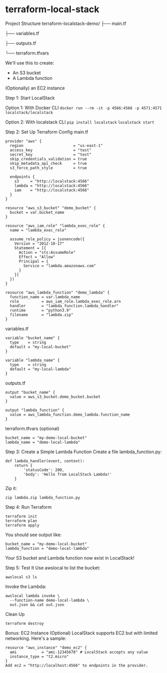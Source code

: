 # terraform-local-stack

Project Structure
terraform-localstack-demo/
├── main.tf

├── variables.tf

├── outputs.tf

└── terraform.tfvars

We'll use this to create:
- An S3 bucket
- A Lambda function

(Optionally) an EC2 instance

Step 1: Start LocalStack

Option 1: With Docker CLI
```docker run --rm -it -p 4566:4566 -p 4571:4571 localstack/localstack```

Option 2: With localstack CLI
```pip install localstack```
```localstack start```


Step 2: Set Up Terraform Config
main.tf
```
provider "aws" {
  region                      = "us-east-1"
  access_key                  = "test"
  secret_key                  = "test"
  skip_credentials_validation = true
  skip_metadata_api_check     = true
  s3_force_path_style         = true

  endpoints {
    s3     = "http://localstack:4566"
    lambda = "http://localstack:4566"
    iam    = "http://localstack:4566"
  }
}

resource "aws_s3_bucket" "demo_bucket" {
  bucket = var.bucket_name
}

resource "aws_iam_role" "lambda_exec_role" {
  name = "lambda_exec_role"

  assume_role_policy = jsonencode({
    Version = "2012-10-17"
    Statement = [{
      Action = "sts:AssumeRole"
      Effect = "Allow"
      Principal = {
        Service = "lambda.amazonaws.com"
      }
    }]
  })
}

resource "aws_lambda_function" "demo_lambda" {
  function_name = var.lambda_name
  role          = aws_iam_role.lambda_exec_role.arn
  handler       = "lambda_function.lambda_handler"
  runtime       = "python3.9"
  filename      = "lambda.zip"
}
```

variables.tf
```
variable "bucket_name" {
  type    = string
  default = "my-local-bucket"
}

variable "lambda_name" {
  type    = string
  default = "my-local-lambda"
}
```

outputs.tf
```
output "bucket_name" {
  value = aws_s3_bucket.demo_bucket.bucket
}

output "lambda_function" {
  value = aws_lambda_function.demo_lambda.function_name
}
```

terraform.tfvars (optional)
```
bucket_name = "my-demo-local-bucket"
lambda_name = "demo-local-lambda"
```

Step 3: Create a Simple Lambda Function
Create a file lambda_function.py:
```
def lambda_handler(event, context):
    return {
        'statusCode': 200,
        'body': 'Hello from LocalStack Lambda!'
    }
```
Zip it:
```
zip lambda.zip lambda_function.py
```
Step 4: Run Terraform
```
terraform init
terraform plan
terraform apply
```
You should see output like:
```
bucket_name = "my-demo-local-bucket"
lambda_function = "demo-local-lambda"
```
Your S3 bucket and Lambda function now exist in LocalStack!

Step 5: Test It
Use awslocal to list the bucket:
```
awslocal s3 ls
```

Invoke the Lambda:
```
awslocal lambda invoke \
  --function-name demo-local-lambda \
  out.json && cat out.json
```

Clean Up
```
terraform destroy
```

Bonus: EC2 Instance (Optional)
LocalStack supports EC2 but with limited networking. Here's a sample:

```
resource "aws_instance" "demo_ec2" {
  ami           = "ami-12345678" # LocalStack accepts any value
  instance_type = "t2.micro"
}
Add ec2 = "http://localhost:4566" to endpoints in the provider.
```
